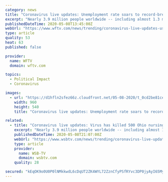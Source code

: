 ```yaml
---
category: news
title: "Coronavirus live updates: Unemployment rate soars to record-breaking 14.7%"
excerpt: "Nearly 3.9 million people worldwide -- including almost 1.3 million in the United States – have been infected with the new coronavirus, and the number of deaths from the outbreak continues to rise. Live updates for Friday,"
publishedDateTime: 2020-05-08T13:45:00Z
webUrl: "https://www.wftv.com/news/trending/coronavirus-live-updates-us-deaths-near-76000-total-cases-continue-climb-toward-13-million/7MG3GAGOK5EKXDQ2JEVLMMFBNM/"
type: article
quality: 53
heat: 63
published: false

provider:
  name: WFTV
  domain: wftv.com

topics:
  - Political Impact
  - Coronavirus

images:
  - url: "https://d1hfln2sfez66z.cloudfront.net/05-08-2020/t_0cd2be81ce444c65815132de42647186_name_B36F9DF7DF67453384B7A109364CDBAD.jpg"
    width: 960
    height: 540
    title: "Coronavirus live updates: Unemployment rate soars to record-breaking 14.7%"

related:
  - title: "Coronavirus live updates: Virus has killed 500 Ohio nursing home residents in 3 weeks"
    excerpt: "Nearly 3.9 million people worldwide -- including almost 1.3 million in the United States – have been infected with the new coronavirus, and the number of deaths from the outbreak continues to rise. Live updates for Friday,"
    publishedDateTime: 2020-05-08T21:07:00Z
    webUrl: "https://www.wsbtv.com/news/trending/coronavirus-live-updates-us-deaths-near-76000-total-cases-continue-climb-toward-13-million/7MG3GAGOK5EKXDQ2JEVLMMFBNM/"
    type: article
    provider:
      name: WSB-TV
      domain: wsbtv.com
    quality: 28

secured: "kEqOK9o0U0P0lNMkkwdL6cDqUT2ZK4WYL72ZznCfyPSfRYvc3DP0jyAyI65MyNxJ/ben2YmBSn6f8IX4h+3yYIDGbOcqcbHM6gU5aGo8HaVT+/DXbJ+aUOrN3wQKPLnidDnhJnStpR0aGJNuxkM/nrgeucv6Nwfs6+TlZXR79mB3ViRZemowW+yPxJdjuvv+y5GtNxAo4LFgEeOg2fjMyBSGIi2kpaF115aM/aEFQuMtlA+SGuEmKfhg7wnGRMzcmWWJueAOzGUCiD3/7VTjTkLWkqpKeASUe02gm+U7HRfLI5/CmHM36cv3odYA21uf;MlvesMZD54l8KGTNuNeq1g=="
---
```


